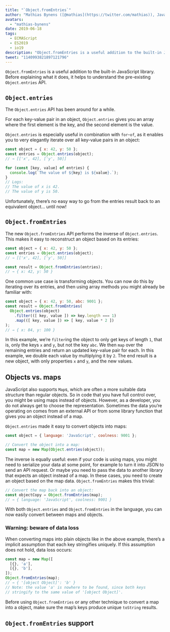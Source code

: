 ```yaml
---
title: "`Object.fromEntries`"
author: "Mathias Bynens ([@mathias](https://twitter.com/mathias)), JavaScript whisperer"
avatars:
  - "mathias-bynens"
date: 2019-06-18
tags:
  - ECMAScript
  - ES2019
  - io19
description: "Object.fromEntries is a useful addition to the built-in JavaScript library that complements Object.entries."
tweet: "1140993821897121796"
---
```

`Object.fromEntries` is a useful addition to the built-in JavaScript library. Before explaining what it does, it helps to understand the pre-existing `Object.entries` API.

## `Object.entries`

The `Object.entries` API has been around for a while.

<feature-support chrome="54"
                 firefox="47"
                 safari="10.1"
                 nodejs="7"
                 babel="yes https://github.com/zloirock/core-js#ecmascript-object"></feature-support>

For each key-value pair in an object, `Object.entries` gives you an array where the first element is the key, and the second element is the value.

`Object.entries` is especially useful in combination with `for`-`of`, as it enables you to very elegantly iterate over all key-value pairs in an object:

```js
const object = { x: 42, y: 50 };
const entries = Object.entries(object);
// → [['x', 42], ['y', 50]]

for (const [key, value] of entries) {
  console.log(`The value of ${key} is ${value}.`);
}
// Logs:
// The value of x is 42.
// The value of y is 50.
```

Unfortunately, there’s no easy way to go from the entries result back to an equivalent object… until now!

## `Object.fromEntries`

The new `Object.fromEntries` API performs the inverse of `Object.entries`. This makes it easy to reconstruct an object based on its entries:

```js
const object = { x: 42, y: 50 };
const entries = Object.entries(object);
// → [['x', 42], ['y', 50]]

const result = Object.fromEntries(entries);
// → { x: 42, y: 50 }
```

One common use case is transforming objects. You can now do this by iterating over its entries, and then using array methods you might already be familiar with:

```js
const object = { x: 42, y: 50, abc: 9001 };
const result = Object.fromEntries(
  Object.entries(object)
    .filter(([ key, value ]) => key.length === 1)
    .map(([ key, value ]) => [ key, value * 2 ])
);
// → { x: 84, y: 100 }
```

In this example, we’re `filter`ing the object to only get keys of length `1`, that is, only the keys `x` and `y`, but not the key `abc`. We then `map` over the remaining entries and return an updated key-value pair for each. In this example, we double each value by multiplying it by `2`. The end result is a new object, with only properties `x` and `y`, and the new values.

<!--truncate-->
## Objects vs. maps

JavaScript also supports `Map`s, which are often a more suitable data structure than regular objects. So in code that you have full control over, you might be using maps instead of objects. However, as a developer, you do not always get to choose the representation. Sometimes the data you’re operating on comes from an external API or from some library function that gives you an object instead of a map.

`Object.entries` made it easy to convert objects into maps:

```js
const object = { language: 'JavaScript', coolness: 9001 };

// Convert the object into a map:
const map = new Map(Object.entries(object));
```

The inverse is equally useful: even if your code is using maps, you might need to serialize your data at some point, for example to turn it into JSON to send an API request. Or maybe you need to pass the data to another library that expects an object instead of a map. In these cases, you need to create an object based on the map data. `Object.fromEntries` makes this trivial:

```js
// Convert the map back into an object:
const objectCopy = Object.fromEntries(map);
// → { language: 'JavaScript', coolness: 9001 }
```

With both `Object.entries` and `Object.fromEntries` in the language, you can now easily convert between maps and objects.

### Warning: beware of data loss

When converting maps into plain objects like in the above example, there’s a implicit assumption that each key stringifies uniquely. If this assumption does not hold, data loss occurs:

```js
const map = new Map([
  [{}, 'a'],
  [{}, 'b'],
]);
Object.fromEntries(map);
// → { '[object Object]': 'b' }
// Note: the value 'a' is nowhere to be found, since both keys
// stringify to the same value of '[object Object]'.
```

Before using `Object.fromEntries` or any other technique to convert a map into a object, make sure the map’s keys produce unique `toString` results.

## `Object.fromEntries` support

<feature-support chrome="73 /blog/v8-release-73#object.fromentries"
                 firefox="63"
                 safari="12.1"
                 nodejs="12 https://twitter.com/mathias/status/1120700101637353473"
                 babel="yes https://github.com/zloirock/core-js#ecmascript-object"></feature-support>
